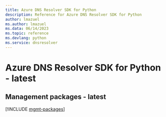 ```yaml
---
title: Azure DNS Resolver SDK for Python
description: Reference for Azure DNS Resolver SDK for Python
author: lmazuel
ms.author: lmazuel
ms.data: 06/14/2023
ms.topic: reference
ms.devlang: python
ms.service: dnsresolver
---
```

# Azure DNS Resolver SDK for Python - latest

## Management packages - latest
[!INCLUDE [mgmt-packages](dns-resolver-mgmt-index.md)]